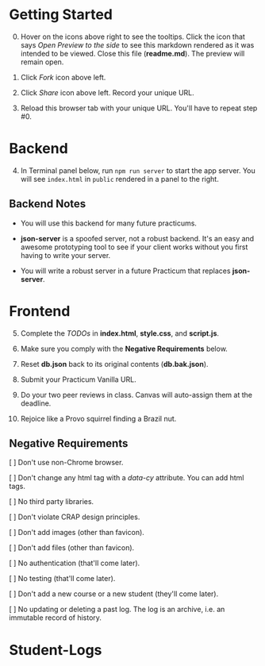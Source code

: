 # Getting Started

0. Hover on the icons above right to see the tooltips. Click the icon that says _Open Preview to the side_ to see this markdown rendered as it was intended to be viewed. Close this file (**readme.md**). The preview will remain open.

1. Click _Fork_ icon above left.

2. Click _Share_ icon above left. Record your unique URL.

3. Reload this browser tab with your unique URL. You'll have to repeat step #0.

# Backend

4. In Terminal panel below, run `npm run server` to start the app server. You will see `index.html` in `public` rendered in a panel to the right.

## Backend Notes

- You will use this backend for many future practicums.

- **json-server** is a spoofed server, not a robust backend. It's an easy and awesome prototyping tool to see if your client works without you first having to write your server.

- You will write a robust server in a future Practicum that replaces **json-server**.

# Frontend

5. Complete the _TODOs_ in **index.html**, **style.css**, and **script.js**.

6. Make sure you comply with the **Negative Requirements** below.

7. Reset **db.json** back to its original contents (**db.bak.json**).

8. Submit your Practicum Vanilla URL.

9. Do your two peer reviews in class. Canvas will auto-assign them at the deadline.

10. Rejoice like a Provo squirrel finding a Brazil nut.

## Negative Requirements

[ ] Don't use non-Chrome browser.

[ ] Don't change any html tag with a _data-cy_ attribute. You can add html tags.

[ ] No third party libraries.

[ ] Don't violate CRAP design principles.

[ ] Don't add images (other than favicon).

[ ] Don't add files (other than favicon).

[ ] No authentication (that'll come later).

[ ] No testing (that'll come later).

[ ] Don't add a new course or a new student (they'll come later).

[ ] No updating or deleting a past log. The log is an archive, i.e. an immutable record of history.
# Student-Logs
